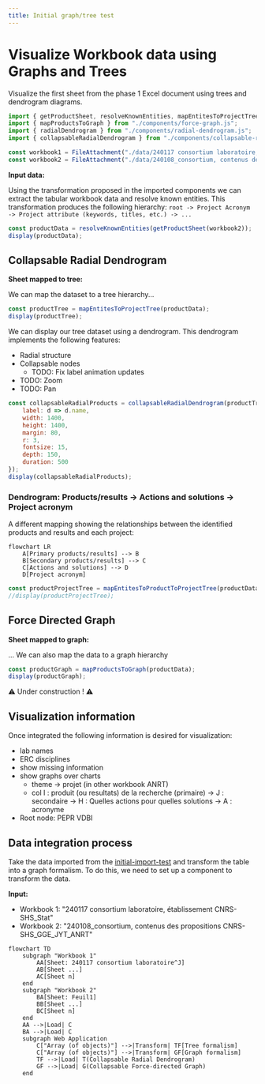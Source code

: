 ```yaml
---
title: Initial graph/tree test
---
```


# Visualize Workbook data using Graphs and Trees

Visualize the first sheet from the phase 1 Excel document using trees and dendrogram diagrams.

```js echo
import { getProductSheet, resolveKnownEntities, mapEntitesToProjectTree, mapEntitesToProductToProjectTree } from "./components/import-products.js";
import { mapProductsToGraph } from "./components/force-graph.js";
import { radialDendrogram } from "./components/radial-dendrogram.js";
import { collapsableRadialDendrogram } from "./components/collapsable-radial-dendrogram.js";

const workbook1 = FileAttachment("./data/240117 consortium laboratoire, établissement CNRS-SHS_Stat.xlsx").xlsx();
const workbook2 = FileAttachment("./data/240108_consortium, contenus des propositions CNRS-SHS_GGE_JYT_ANRT.xlsx").xlsx();
```

**Input data:**

Using the transformation proposed in the imported components we can extract the tabular workbook data and resolve known entities.
This transformation produces the following hierarchy: `root -> Project Acronym -> Project attribute (keywords, titles, etc.) -> ...`
```js echo
const productData = resolveKnownEntities(getProductSheet(workbook2));
display(productData);
```

## Collapsable Radial Dendrogram

**Sheet mapped to tree:**

We can map the dataset to a tree hierarchy...

```js echo
const productTree = mapEntitesToProjectTree(productData);
display(productTree);
```

We can display our tree dataset using a dendrogram. This dendrogram implements the following features:
* Radial structure
* Collapsable nodes
  * TODO: Fix label animation updates
* TODO: Zoom
* TODO: Pan

```js echo
const collapsableRadialProducts = collapsableRadialDendrogram(productTree, {
    label: d => d.name,
    width: 1400,
    height: 1400,
    margin: 80,
    r: 3,
    fontsize: 15,
    depth: 150,
    duration: 500
});
display(collapsableRadialProducts);
```

### Dendrogram: Products/results → Actions and solutions → Project acronym

A different mapping showing the relationships between the identified products and results and each project:

```mermaid
flowchart LR
    A[Primary products/results] --> B
    B[Secondary products/results] --> C
    C[Actions and solutions] --> D
    D[Project acronym]
```

```js echo
const productProjectTree = mapEntitesToProductToProjectTree(productData);
//display(productProjectTree);
```

<!-- ```js echo
const collapsableRadialProducts = collapsableRadialDendrogram(productProjectTree, {
    label: d => d.name,
    width: 1400,
    height: 1400,
    margin: 80,
    r: 3,
    fontsize: 15,
    depth: 150,
    duration: 500
});
display(collapsableRadialProducts);
``` -->

## Force Directed Graph

**Sheet mapped to graph:**

... We can also map the data to a graph hierarchy

```js echo
const productGraph = mapProductsToGraph(productData);
display(productGraph);
```

:warning: Under construction ! :warning:

## Visualization information

Once integrated the following information is desired for visualization:
- lab names
- ERC disciplines
- show missing information
- show graphs over charts
  - theme → projet (in other workbook ANRT)
  - col I : produit (ou resultats) de la recherche (primaire) → J : secondaire → H : Quelles actions pour quelles solutions → A : acronyme
- Root node: PEPR VDBI

## Data integration process

Take the data imported from the [initial-import-test](./initial-import-test) and transform the table into a graph formalism.
To do this, we need to set up a component to transform the data.

**Input:**
- Workbook 1: "240117 consortium laboratoire, établissement CNRS-SHS_Stat"
- Workbook 2: "240108_consortium, contenus des propositions CNRS-SHS_GGE_JYT_ANRT"

```mermaid
flowchart TD
    subgraph "Workbook 1"
        AA[Sheet: 240117 consortium laboratoire^J]
        AB[Sheet ...]
        AC[Sheet n]
    end
    subgraph "Workbook 2"
        BA[Sheet: Feuil1]
        BB[Sheet ...]
        BC[Sheet n]
    end
    AA -->|Load| C
    BA -->|Load| C
    subgraph Web Application
        C["Array (of objects)"] -->|Transform| TF[Tree formalism]
        C["Array (of objects)"] -->|Transform| GF[Graph formalism]
        TF -->|Load| T(Collapsable Radial Dendrogram)
        GF -->|Load| G(Collapsable Force-directed Graph)
    end
```
